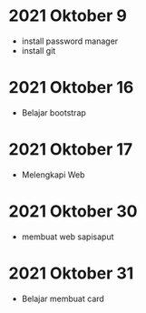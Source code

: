 # 2021 Oktober 9

- install password manager
- install git

# 2021 Oktober 16

- Belajar bootstrap

# 2021 Oktober 17

- Melengkapi Web

# 2021 Oktober 30

- membuat web sapisaput

# 2021 Oktober 31

- Belajar membuat card
